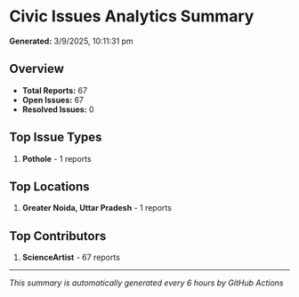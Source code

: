 #  Civic Issues Analytics Summary

**Generated:** 3/9/2025, 10:11:31 pm

##  Overview
- **Total Reports:** 67
- **Open Issues:** 67
- **Resolved Issues:** 0

##  Top Issue Types
1. **Pothole** - 1 reports

##  Top Locations
1. **Greater Noida, Uttar Pradesh** - 1 reports

##  Top Contributors
1. **ScienceArtist** - 67 reports

---
*This summary is automatically generated every 6 hours by GitHub Actions*
